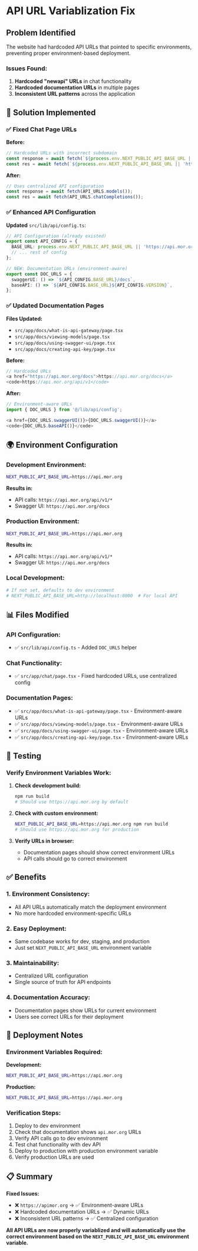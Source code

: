 # API URL Variablization Fix

## Problem Identified

The website had hardcoded API URLs that pointed to specific environments, preventing proper environment-based deployment.

### Issues Found:

1. **Hardcoded "newapi" URLs** in chat functionality
2. **Hardcoded documentation URLs** in multiple pages
3. **Inconsistent URL patterns** across the application

## 🔧 Solution Implemented

### ✅ **Fixed Chat Page URLs**

**Before:**
```typescript
// Hardcoded URLs with incorrect subdomain
const response = await fetch(`${process.env.NEXT_PUBLIC_API_BASE_URL || 'https://apimor.org'}/api/v1/models`);
const res = await fetch(`${process.env.NEXT_PUBLIC_API_BASE_URL || 'https://apimor.org'}/api/v1/chat/completions`);
```

**After:**
```typescript
// Uses centralized API configuration
const response = await fetch(API_URLS.models());
const res = await fetch(API_URLS.chatCompletions());
```

### ✅ **Enhanced API Configuration**

**Updated** `src/lib/api/config.ts`:
```typescript
// API Configuration (already existed)
export const API_CONFIG = {
  BASE_URL: process.env.NEXT_PUBLIC_API_BASE_URL || 'https://api.mor.org',
  // ... rest of config
};

// NEW: Documentation URLs (environment-aware)
export const DOC_URLS = {
  swaggerUI: () => `${API_CONFIG.BASE_URL}/docs`,
  baseAPI: () => `${API_CONFIG.BASE_URL}${API_CONFIG.VERSION}`,
};
```

### ✅ **Updated Documentation Pages**

**Files Updated:**
- `src/app/docs/what-is-api-gateway/page.tsx`
- `src/app/docs/viewing-models/page.tsx`  
- `src/app/docs/using-swagger-ui/page.tsx`
- `src/app/docs/creating-api-key/page.tsx`

**Before:**
```typescript
// Hardcoded URLs
<a href="https://api.mor.org/docs">https://api.mor.org/docs</a>
<code>https://api.mor.org/api/v1</code>
```

**After:**
```typescript
// Environment-aware URLs
import { DOC_URLS } from '@/lib/api/config';

<a href={DOC_URLS.swaggerUI()}>{DOC_URLS.swaggerUI()}</a>
<code>{DOC_URLS.baseAPI()}</code>
```

## 🌍 **Environment Configuration**

### **Development Environment:**
```bash
NEXT_PUBLIC_API_BASE_URL=https://api.mor.org
```
**Results in:**
- API calls: `https://api.mor.org/api/v1/*`
- Swagger UI: `https://api.mor.org/docs`

### **Production Environment:**
```bash
NEXT_PUBLIC_API_BASE_URL=https://api.mor.org
```
**Results in:**
- API calls: `https://api.mor.org/api/v1/*`
- Swagger UI: `https://api.mor.org/docs`

### **Local Development:**
```bash
# If not set, defaults to dev environment
# NEXT_PUBLIC_API_BASE_URL=http://localhost:8000  # For local API
```

## 📊 **Files Modified**

### **API Configuration:**
- ✅ `src/lib/api/config.ts` - Added `DOC_URLS` helper

### **Chat Functionality:**
- ✅ `src/app/chat/page.tsx` - Fixed hardcoded URLs, use centralized config

### **Documentation Pages:**
- ✅ `src/app/docs/what-is-api-gateway/page.tsx` - Environment-aware URLs
- ✅ `src/app/docs/viewing-models/page.tsx` - Environment-aware URLs  
- ✅ `src/app/docs/using-swagger-ui/page.tsx` - Environment-aware URLs
- ✅ `src/app/docs/creating-api-key/page.tsx` - Environment-aware URLs

## 🧪 **Testing**

### **Verify Environment Variables Work:**

1. **Check development build:**
   ```bash
   npm run build
   # Should use https://api.mor.org by default
   ```

2. **Check with custom environment:**
   ```bash
   NEXT_PUBLIC_API_BASE_URL=https://api.mor.org npm run build
   # Should use https://api.mor.org for production
   ```

3. **Verify URLs in browser:**
   - Documentation pages should show correct environment URLs
   - API calls should go to correct environment

## ✅ **Benefits**

### **1. Environment Consistency:**
- All API URLs automatically match the deployment environment
- No more hardcoded environment-specific URLs

### **2. Easy Deployment:**
- Same codebase works for dev, staging, and production
- Just set `NEXT_PUBLIC_API_BASE_URL` environment variable

### **3. Maintainability:**
- Centralized URL configuration
- Single source of truth for API endpoints

### **4. Documentation Accuracy:**
- Documentation pages show URLs for current environment
- Users see correct URLs for their deployment

## 🚀 **Deployment Notes**

### **Environment Variables Required:**

**Development:**
```bash
NEXT_PUBLIC_API_BASE_URL=https://api.mor.org
```

**Production:**
```bash  
NEXT_PUBLIC_API_BASE_URL=https://api.mor.org
```

### **Verification Steps:**
1. Deploy to dev environment
2. Check that documentation shows `api.mor.org` URLs
3. Verify API calls go to dev environment
4. Test chat functionality with dev API
5. Deploy to production with production environment variable
6. Verify production URLs are used

## 📋 **Summary**

**Fixed Issues:**
- ❌ `https://apimor.org` → ✅ Environment-aware URLs
- ❌ Hardcoded documentation URLs → ✅ Dynamic URLs
- ❌ Inconsistent URL patterns → ✅ Centralized configuration

**All API URLs are now properly variablized and will automatically use the correct environment based on the `NEXT_PUBLIC_API_BASE_URL` environment variable.**
